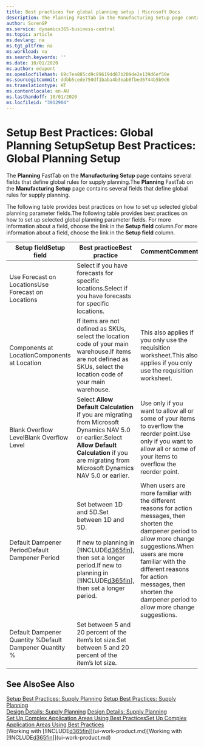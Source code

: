 ```yaml
---
title: Best practices for global planning setup | Microsoft Docs
description: The Planning FastTab in the Manufacturing Setup page contains several fields that define global rules for supply planning.
author: SorenGP
ms.service: dynamics365-business-central
ms.topic: article
ms.devlang: na
ms.tgt_pltfrm: na
ms.workload: na
ms.search.keywords: ''
ms.date: 10/01/2020
ms.author: edupont
ms.openlocfilehash: 69c7ea885cd9c89619dd87b209de2e139d6ef50e
ms.sourcegitcommit: ddbb5cede750df1baba4b3eab8fbed6744b5b9d6
ms.translationtype: HT
ms.contentlocale: en-AU
ms.lasthandoff: 10/01/2020
ms.locfileid: "3912904"
---
```

# <a name="setup-best-practices-global-planning-setup"></a><span data-ttu-id="6923a-103">Setup Best Practices: Global Planning Setup</span><span class="sxs-lookup"><span data-stu-id="6923a-103">Setup Best Practices: Global Planning Setup</span></span>
<span data-ttu-id="6923a-104">The **Planning** FastTab on the **Manufacturing Setup** page contains several fields that define global rules for supply planning.</span><span class="sxs-lookup"><span data-stu-id="6923a-104">The **Planning** FastTab on the **Manufacturing Setup** page contains several fields that define global rules for supply planning.</span></span>  

 <span data-ttu-id="6923a-105">The following table provides best practices on how to set up selected global planning parameter fields.</span><span class="sxs-lookup"><span data-stu-id="6923a-105">The following table provides best practices on how to set up selected global planning parameter fields.</span></span> <span data-ttu-id="6923a-106">For more information about a field, choose the link in the **Setup field** column.</span><span class="sxs-lookup"><span data-stu-id="6923a-106">For more information about a field, choose the link in the **Setup field** column.</span></span>  

|<span data-ttu-id="6923a-107">Setup field</span><span class="sxs-lookup"><span data-stu-id="6923a-107">Setup field</span></span>|<span data-ttu-id="6923a-108">Best practice</span><span class="sxs-lookup"><span data-stu-id="6923a-108">Best practice</span></span>|<span data-ttu-id="6923a-109">Comment</span><span class="sxs-lookup"><span data-stu-id="6923a-109">Comment</span></span>|  
|-----------------|-------------------|-------------|  
|<span data-ttu-id="6923a-110">Use Forecast on Locations</span><span class="sxs-lookup"><span data-stu-id="6923a-110">Use Forecast on Locations</span></span>|<span data-ttu-id="6923a-111">Select if you have forecasts for specific locations.</span><span class="sxs-lookup"><span data-stu-id="6923a-111">Select if you have forecasts for specific locations.</span></span>||  
|<span data-ttu-id="6923a-112">Components at Location</span><span class="sxs-lookup"><span data-stu-id="6923a-112">Components at Location</span></span>|<span data-ttu-id="6923a-113">If items are not defined as SKUs, select the location code of your main warehouse.</span><span class="sxs-lookup"><span data-stu-id="6923a-113">If items are not defined as SKUs, select the location code of your main warehouse.</span></span>|<span data-ttu-id="6923a-114">This also applies if you only use the requisition worksheet.</span><span class="sxs-lookup"><span data-stu-id="6923a-114">This also applies if you only use the requisition worksheet.</span></span>|  
|<span data-ttu-id="6923a-115">Blank Overflow Level</span><span class="sxs-lookup"><span data-stu-id="6923a-115">Blank Overflow Level</span></span>|<span data-ttu-id="6923a-116">Select **Allow Default Calculation** if you are migrating from Microsoft Dynamics NAV 5.0 or earlier.</span><span class="sxs-lookup"><span data-stu-id="6923a-116">Select **Allow Default Calculation** if you are migrating from Microsoft Dynamics NAV 5.0 or earlier.</span></span>|<span data-ttu-id="6923a-117">Use only if you want to allow all or some of your items to overflow the reorder point.</span><span class="sxs-lookup"><span data-stu-id="6923a-117">Use only if you want to allow all or some of your items to overflow the reorder point.</span></span>|  
|<span data-ttu-id="6923a-118">Default Dampener Period</span><span class="sxs-lookup"><span data-stu-id="6923a-118">Default Dampener Period</span></span>|<span data-ttu-id="6923a-119">Set between 1D and 5D.</span><span class="sxs-lookup"><span data-stu-id="6923a-119">Set between 1D and 5D.</span></span><br /><br /> <span data-ttu-id="6923a-120">If new to planning in [!INCLUDE[d365fin](includes/d365fin_md.md)], then set a longer period.</span><span class="sxs-lookup"><span data-stu-id="6923a-120">If new to planning in [!INCLUDE[d365fin](includes/d365fin_md.md)], then set a longer period.</span></span>|<span data-ttu-id="6923a-121">When users are more familiar with the different reasons for action messages, then shorten the dampener period to allow more change suggestions.</span><span class="sxs-lookup"><span data-stu-id="6923a-121">When users are more familiar with the different reasons for action messages, then shorten the dampener period to allow more change suggestions.</span></span>|  
|<span data-ttu-id="6923a-122">Default Dampener Quantity %</span><span class="sxs-lookup"><span data-stu-id="6923a-122">Default Dampener Quantity %</span></span>|<span data-ttu-id="6923a-123">Set between 5 and 20 percent of the item’s lot size.</span><span class="sxs-lookup"><span data-stu-id="6923a-123">Set between 5 and 20 percent of the item’s lot size.</span></span>||  

## <a name="see-also"></a><span data-ttu-id="6923a-124">See Also</span><span class="sxs-lookup"><span data-stu-id="6923a-124">See Also</span></span>  
 <span data-ttu-id="6923a-125">[Setup Best Practices: Supply Planning](setup-best-practices-supply-planning.md) </span><span class="sxs-lookup"><span data-stu-id="6923a-125">[Setup Best Practices: Supply Planning](setup-best-practices-supply-planning.md) </span></span>  
 <span data-ttu-id="6923a-126">[Design Details: Supply Planning](design-details-supply-planning.md) </span><span class="sxs-lookup"><span data-stu-id="6923a-126">[Design Details: Supply Planning](design-details-supply-planning.md) </span></span>  
 [<span data-ttu-id="6923a-127">Set Up Complex Application Areas Using Best Practices</span><span class="sxs-lookup"><span data-stu-id="6923a-127">Set Up Complex Application Areas Using Best Practices</span></span>](set-up-complex-application-areas-using-best-practices.md)  
 <span data-ttu-id="6923a-128">[Working with [!INCLUDE[d365fin](includes/d365fin_md.md)]](ui-work-product.md)</span><span class="sxs-lookup"><span data-stu-id="6923a-128">[Working with [!INCLUDE[d365fin](includes/d365fin_md.md)]](ui-work-product.md)</span></span>
